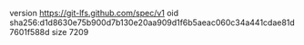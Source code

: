 version https://git-lfs.github.com/spec/v1
oid sha256:d1d8630e75b900d7b130e20aa909d1f6b5aeac060c34a441cdae81d7601f588d
size 7209
